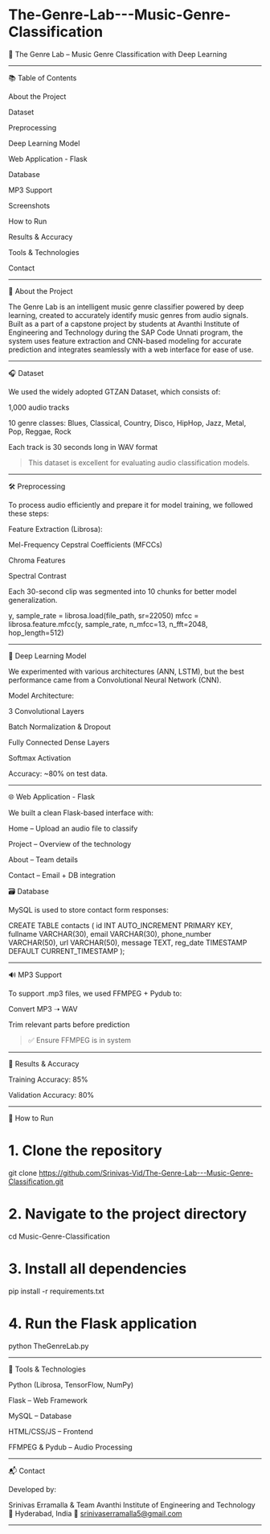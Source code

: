 # The-Genre-Lab---Music-Genre-Classification

🎵 The Genre Lab – Music Genre Classification with Deep Learning

---

📚 Table of Contents

About the Project

Dataset

Preprocessing

Deep Learning Model

Web Application - Flask

Database

MP3 Support

Screenshots


How to Run

Results & Accuracy

Tools & Technologies

Contact



---

🎯 About the Project

The Genre Lab is an intelligent music genre classifier powered by deep learning, created to accurately identify music genres from audio signals. Built as a part of a capstone project by students at Avanthi Institute of Engineering and Technology during the SAP Code Unnati program, the system uses feature extraction and CNN-based modeling for accurate prediction and integrates seamlessly with a web interface for ease of use.


---

🎧 Dataset

We used the widely adopted GTZAN Dataset, which consists of:

1,000 audio tracks

10 genre classes: Blues, Classical, Country, Disco, HipHop, Jazz, Metal, Pop, Reggae, Rock

Each track is 30 seconds long in WAV format


> This dataset is excellent for evaluating audio classification models.




---

🛠️ Preprocessing

To process audio efficiently and prepare it for model training, we followed these steps:

Feature Extraction (Librosa):

Mel-Frequency Cepstral Coefficients (MFCCs)

Chroma Features

Spectral Contrast


Each 30-second clip was segmented into 10 chunks for better model generalization.

y, sample_rate = librosa.load(file_path, sr=22050)
mfcc = librosa.feature.mfcc(y, sample_rate, n_mfcc=13, n_fft=2048, hop_length=512)


---

🧠 Deep Learning Model

We experimented with various architectures (ANN, LSTM), but the best performance came from a Convolutional Neural Network (CNN).

Model Architecture:

3 Convolutional Layers

Batch Normalization & Dropout

Fully Connected Dense Layers

Softmax Activation


Accuracy: ~80% on test data.


---

🌐 Web Application - Flask

We built a clean Flask-based interface with:

Home – Upload an audio file to classify

Project – Overview of the technology

About – Team details

Contact – Email + DB integration


🗃️ Database

MySQL is used to store contact form responses:

CREATE TABLE contacts (
  id INT AUTO_INCREMENT PRIMARY KEY,
  fullname VARCHAR(30),
  email VARCHAR(30),
  phone_number VARCHAR(50),
  url VARCHAR(50),
  message TEXT,
  reg_date TIMESTAMP DEFAULT CURRENT_TIMESTAMP
);


---

🔊 MP3 Support

To support .mp3 files, we used FFMPEG + Pydub to:

Convert MP3 ➝ WAV

Trim relevant parts before prediction


> ✅ Ensure FFMPEG is in system


---


🧪 Results & Accuracy

Training Accuracy: 85%

Validation Accuracy: 80%



---

🚀 How to Run

# 1. Clone the repository
git clone 
https://github.com/Srinivas-Vid/The-Genre-Lab---Music-Genre-Classification.git

# 2. Navigate to the project directory
cd Music-Genre-Classification

# 3. Install all dependencies
pip install -r requirements.txt

# 4. Run the Flask application
python TheGenreLab.py


---

🧰 Tools & Technologies

Python (Librosa, TensorFlow, NumPy)

Flask – Web Framework

MySQL – Database

HTML/CSS/JS – Frontend

FFMPEG & Pydub – Audio Processing



---

📬 Contact

Developed by:

Srinivas Erramalla & Team
Avanthi Institute of Engineering and Technology
📍 Hyderabad, India
📧 srinivaserramalla5@gmail.com 


---
